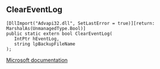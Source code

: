 ## ClearEventLog

```
[DllImport("Advapi32.dll", SetLastError = true)][return: MarshalAs(UnmanagedType.Bool)]
public static extern bool ClearEventLog(
   IntPtr hEventLog,
   string lpBackupFileName
);
```

[Microsoft documentation](https://docs.microsoft.com/en-us/windows/win32/api/winbase/nf-winbase-cleareventloga)
